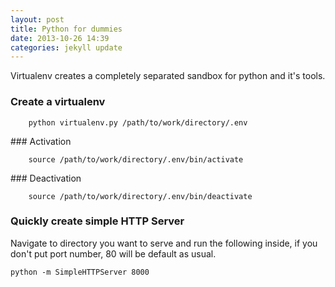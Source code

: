 ```yaml
---
layout: post
title: Python for dummies
date: 2013-10-26 14:39
categories: jekyll update
---
```


Virtualenv creates a completely separated sandbox for python and it's tools.

### Create a virtualenv

		python virtualenv.py /path/to/work/directory/.env

### Activation

		source /path/to/work/directory/.env/bin/activate

### Deactivation

		source /path/to/work/directory/.env/bin/deactivate
		

### Quickly create simple HTTP Server

Navigate to directory you want to serve and run the following inside, if you don't put port number, 80 will be default as usual.
 
	python -m SimpleHTTPServer 8000 